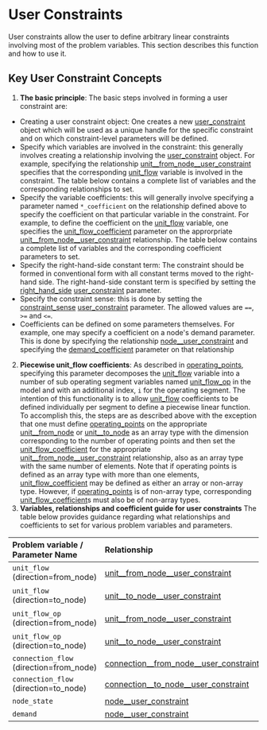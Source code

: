 # User Constraints
User constraints allow the user to define arbitrary linear constraints involving most of the problem variables. This section describes this function and how to use it.

## Key User Constraint Concepts
1. **The basic principle**: The basic steps involved in forming a user constraint are:
 - Creating a user constraint object: One creates a new [user\_constraint](@ref) object which will be used as a unique handle for the specific constraint and on which constraint-level parameters will be defined.
  - Specify which variables are involved in the constraint: this generally involves creating a relationship involving the [user\_constraint](@ref) object. For example, specifying the relationship [unit\_\_from\_node\_\_user\_constraint](@ref) specifies that the corresponding [unit\_flow](@ref) variable is involved in the constraint. The table below contains a complete list of variables and the corresponding relationships to set.
  - Specify the variable coefficients: this will generally involve specifying a parameter named `*_coefficient` on the relationship defined above to specify the coefficient on that particular variable in the constraint. For example, to define the coefficient on the [unit\_flow](@ref) variable, one specifies the [unit\_flow\_coefficient](@ref) parameter on the approrpriate [unit\_\_from\_node\__user_constraint](@ref) relationship. The table below contains a complete list of variables and the corresponding coefficient parameters to set.
  - Specify the right-hand-side constant term: The constraint should be formed in conventional form with all constant terms moved to the right-hand side. The right-hand-side constant term is specified by setting the [right\_hand\_side](@ref) [user\_constraint](@ref) parameter.
   - Specify the constraint sense: this is done by setting the [constraint\_sense](@ref) [user\_constraint](@ref) parameter. The allowed values are `==`, `>=` and `<=`.
   - Coefficients can be defined on some parameters themselves. For example, one may specify a coefficient on a node's demand parameter. This is done by specifying the relationship [node\_\_user\_constraint](@ref) and specifying the [demand\_coefficient](@ref) parameter on that relationship
2. **Piecewise unit_flow coefficients**: As described in [operating\_points](@ref), specifying this parameter decomposes the [unit\_flow](@ref) variable into a number of sub operating segment variables named [unit\_flow\_op](@ref) in the model and with an additional index, `i` for the operating segment. The intention of this functionality is to allow [unit\_flow](@ref) coefficients to be defined individually per segment to define a piecewise linear function. To accomplish this, the steps are as described above with the exception that one must define [operating\_points](@ref) on the appropriate [unit\_\_from\_node](@ref) or [unit\_\_to\_node](@ref) as an array type with the dimension corresponding to the number of operating points and then set the [unit\_flow\_coefficient](@ref) for the appropriate [unit\_\_from\_node\_\_user\_constraint](@ref) relationship, also as an array type with the same number of elements. Note that if operating points is defined as an array type with more than one elements, [unit\_flow\_coefficient](@ref) may be defined as either an array or non-array type. However, if [operating\_points](@ref) is of non-array type, corresponding [unit\_flow\_coefficient](@ref)s must also be of non-array types.
3. **Variables, relationships and coefficient guide for user constraints** The table below provides guidance regarding what relationships and coefficients to set for various problem variables and parameters.

| Problem variable / Parameter Name       | Relationship                                          | Parameter                                       |
|:----------------------------------------|:------------------------------------------------------|:------------------------------------------------|
|`unit_flow` (direction=from_node)        |[unit\_\_from\_node\_\_user\_constraint](@ref)         |[unit\_flow\_coefficient](@ref) (non-array type) |
|`unit_flow` (direction=to_node)          |[unit\_\_to\_node\_\_user\_constraint](@ref)           |[unit\_flow\_coefficient](@ref) (non-array type) |
|`unit_flow_op` (direction=from_node)     |[unit\_\_from\_node\_\_user\_constraint](@ref)         |[unit\_flow\_coefficient](@ref) (array type)     |
|`unit_flow_op` (direction=to_node)       |[unit\_\_to\_node\_\_user\_constraint](@ref)           |[unit\_flow\_coefficient](@ref) (array type)     |
|`connection_flow` (direction=from_node)  |[connection\_\_from\_node\_\_user\_constraint](@ref)   |[connection\_flow\_coefficient](@ref)            |
|`connection_flow` (direction=to_node)    |[connection\_\_to\_node\_\_user\_constraint](@ref)     |[connection\_flow\_coefficient](@ref)            |
|`node_state`                             |[node\_\_user\_constraint](@ref)                       |[node\_state\_coefficient](@ref)                 |
|`demand`                                 |[node\_\_user\_constraint](@ref)                       |[demand\_coefficient](@ref)            |
